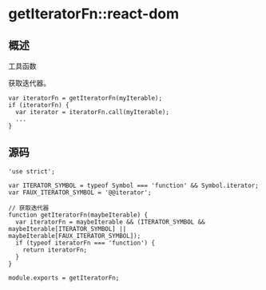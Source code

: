# getIteratorFn::react-dom

## 概述

工具函数

获取迭代器。

    var iteratorFn = getIteratorFn(myIterable);
    if (iteratorFn) {
      var iterator = iteratorFn.call(myIterable);
      ...
    }

## 源码

    'use strict';
    
    var ITERATOR_SYMBOL = typeof Symbol === 'function' && Symbol.iterator;
    var FAUX_ITERATOR_SYMBOL = '@@iterator'; 
    
    // 获取迭代器
    function getIteratorFn(maybeIterable) {
      var iteratorFn = maybeIterable && (ITERATOR_SYMBOL && maybeIterable[ITERATOR_SYMBOL] || maybeIterable[FAUX_ITERATOR_SYMBOL]);
      if (typeof iteratorFn === 'function') {
        return iteratorFn;
      }
    }
    
    module.exports = getIteratorFn;